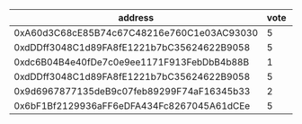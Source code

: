 address|vote|timestamp|signature
---|---|---|---
0xA60d3C68cE85B74c67C48216e760C1e03AC93030|5|1614685215|0xe0ae41dfd23427e3b30ec512ec731ba894a5f119698682a4c9e101e6dad6fcf43bd54f8cc2ea86e03fc52a841d4c5d6abf64ab97c2de3da7e14c293b549796271b
0xdDDff3048C1d89FA8fE1221b7bC35624622B9058|5|1614685410|0xb44db0c78e5f6c50623dd65fb42c4a6d6a1ceaeb54d291baab71b431e9b8804a1a0e5fc02775fcef96c77797cde5796600a2ca0f3905ddf146209595ab183f791b
0xdc6B04B4e40fDe7c0e9ee1171F913FebDbB4b88B|1|1614685433|0x7d35cb6af34c4586b1977650f8bca9609348702ca8954f984150a515651d766e316cc6de2a8521f830206e2975bf35475df987337f1e839e86c6c6ab082c50221b
0xdDDff3048C1d89FA8fE1221b7bC35624622B9058|5|1614685472|0xe794e8669b9ada6f0429884bf50f26cee9457a3c5dfc9d348391d7f09bae41ce1c951e5f05595884f0fa2d927608bceeb95f219519cd7f42f5605db79efb14cb1c
0x9d6967877135deB9c07feb89299F74aF16345b33|2|1614685910|0x994ae8f22150db273ddbb8c1de59e320042e176d6c2ef379c706590f8898259924cfc0f77427cc8dd9d3a0993b0643ceab62f45e20ffcca87c4b015a15173bbd1c
0x6bF1Bf2129936aFF6eDFA434Fc8267045A61dCEe|5|1614686072|0xf421ee4dd5353f5f96300c5af9d874beb2a4ce88b8c848546454c0eb980eb2fd026c494b1db530b65a4a0093a1173eb27f7b70cab54db19012a66b4a33c644301b